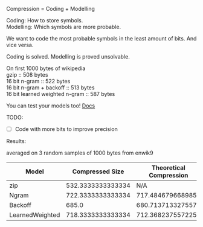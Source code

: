 Compression = Coding + Modelling

Coding: How to store symbols.  
Modelling: Which symbols are more probable.

We want to code the most probable symbols in the least amount of bits. And vice versa.

Coding is solved.
Modelling is proved unsolvable.

On first 1000 bytes of wikipedia  
gzip :: 508 bytes  
16 bit n-gram :: 522 bytes  
16 bit n-gram + backoff :: 513 bytes  
16 bit learned weighted n-gram :: 587 bytes

You can test your models too! [Docs](Docs.ipynb) 


TODO:
- [ ] Code with more bits to improve precision

Results: 

 averaged on 3 random samples of 1000 bytes from enwik9

| Model | Compressed Size | Theoretical Compression |
| --- | --- | --- |
| zip | 532.3333333333334 | N/A |
| Ngram | 722.3333333333334 | 717.4846796689859 |
| Backoff | 685.0 | 680.7137133275579 |
| LearnedWeighted | 718.3333333333334 | 712.3682375572251 |

